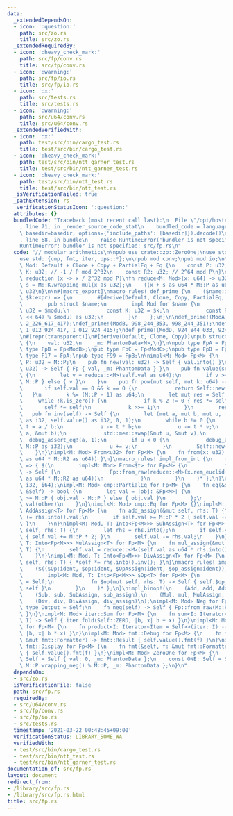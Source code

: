 ```yaml
---
data:
  _extendedDependsOn:
  - icon: ':question:'
    path: src/zo.rs
    title: src/zo.rs
  _extendedRequiredBy:
  - icon: ':heavy_check_mark:'
    path: src/fp/conv.rs
    title: src/fp/conv.rs
  - icon: ':warning:'
    path: src/fp/io.rs
    title: src/fp/io.rs
  - icon: ':x:'
    path: src/tests.rs
    title: src/tests.rs
  - icon: ':warning:'
    path: src/u64/conv.rs
    title: src/u64/conv.rs
  _extendedVerifiedWith:
  - icon: ':x:'
    path: test/src/bin/cargo_test.rs
    title: test/src/bin/cargo_test.rs
  - icon: ':heavy_check_mark:'
    path: test/src/bin/ntt_garner_test.rs
    title: test/src/bin/ntt_garner_test.rs
  - icon: ':heavy_check_mark:'
    path: test/src/bin/ntt_test.rs
    title: test/src/bin/ntt_test.rs
  _isVerificationFailed: true
  _pathExtension: rs
  _verificationStatusIcon: ':question:'
  attributes: {}
  bundledCode: "Traceback (most recent call last):\n  File \"/opt/hostedtoolcache/Python/3.9.2/x64/lib/python3.9/site-packages/onlinejudge_verify/documentation/build.py\"\
    , line 71, in _render_source_code_stat\n    bundled_code = language.bundle(stat.path,\
    \ basedir=basedir, options={'include_paths': [basedir]}).decode()\n  File \"/opt/hostedtoolcache/Python/3.9.2/x64/lib/python3.9/site-packages/onlinejudge_verify/languages/user_defined.py\"\
    , line 68, in bundle\n    raise RuntimeError('bundler is not specified: {}'.format(path.as_posix()))\n\
    RuntimeError: bundler is not specified: src/fp.rs\n"
  code: "// modular arithmetics\n\npub use crate::zo::ZeroOne;\nuse std::marker::PhantomData;\n\
    use std::{cmp, fmt, iter, ops::*};\n\npub mod conv;\npub mod io;\n\npub trait\
    \ Mod: Default + Clone + Copy + PartialEq + Eq {\n    const P: u32;\n    const\
    \ K: u32; // -1 / P mod 2^32\n    const R2: u32; // 2^64 mod P\n}\n\n// montgomery\
    \ reduction (x -> x / 2^32 mod P)\nfn reduce<M: Mod>(x: u64) -> u32 {\n    let\
    \ s = M::K.wrapping_mul(x as u32);\n    ((x + s as u64 * M::P as u64) >> 32) as\
    \ u32\n}\n\n#[macro_export]\nmacro_rules! def_prime {\n    ($name:ident, $modu:expr,\
    \ $k:expr) => {\n        #[derive(Default, Clone, Copy, PartialEq, Eq, Debug)]\n\
    \        pub struct $name;\n        impl Mod for $name {\n            const P:\
    \ u32 = $modu;\n            const K: u32 = $k;\n            const R2: u32 = ((1_u128\
    \ << 64) % $modu) as u32;\n        }\n    };\n}\n\ndef_prime!(ModA, 1_000_000_007,\
    \ 2_226_617_417);\ndef_prime!(ModB, 998_244_353, 998_244_351);\ndef_prime!(ModC,\
    \ 1_012_924_417, 1_012_924_415);\ndef_prime!(ModD, 924_844_033, 924_844_031);\n\
    \n#[repr(transparent)]\n#[derive(Default, Clone, Copy)]\npub struct Fp<M: Mod>\
    \ {\n    val: u32,\n    _m: PhantomData<M>,\n}\n\npub type FpA = Fp<ModA>;\npub\
    \ type FpB = Fp<ModB>;\npub type FpC = Fp<ModC>;\npub type FpD = Fp<ModD>;\npub\
    \ type F17 = FpA;\npub type F99 = FpB;\n\nimpl<M: Mod> Fp<M> {\n    pub const\
    \ P: u32 = M::P;\n    pub fn new(val: u32) -> Self { val.into() }\n    fn from_raw(val:\
    \ u32) -> Self { Fp { val, _m: PhantomData } }\n    pub fn value(self) -> u32\
    \ {\n        let v = reduce::<M>(self.val as u64);\n        if v >= M::P { v -\
    \ M::P } else { v }\n    }\n    pub fn pow(mut self, mut k: u64) -> Self {\n \
    \       if self.val == 0 && k == 0 {\n            return Self::new(1);\n     \
    \   }\n        k %= (M::P - 1) as u64;\n        let mut res = Self::ONE;\n   \
    \     while !k.is_zero() {\n            if k % 2 != 0 { res *= self; }\n     \
    \       self *= self;\n            k >>= 1;\n        }\n        res\n    }\n \
    \   pub fn inv(self) -> Self {\n        let (mut a, mut b, mut u, mut v) = (M::P\
    \ as i32, self.value() as i32, 0, 1);\n        while b != 0 {\n            let\
    \ t = a / b;\n            a -= t * b;\n            u -= t * v;\n            std::mem::swap(&mut\
    \ a, &mut b);\n            std::mem::swap(&mut u, &mut v);\n        }\n      \
    \  debug_assert_eq!(a, 1);\n        if u < 0 {\n            debug_assert_eq!(v,\
    \ M::P as i32);\n            u += v;\n        }\n        Self::new(u as u32)\n\
    \    }\n}\nimpl<M: Mod> From<u32> for Fp<M> {\n    fn from(x: u32) -> Self { Fp::from_raw(reduce::<M>(x\
    \ as u64 * M::R2 as u64)) }\n}\nmacro_rules! impl_from_int {\n    ($($t:ty),*)\
    \ => { $(\n        impl<M: Mod> From<$t> for Fp<M> {\n            fn from(x: $t)\
    \ -> Self {\n                Fp::from_raw(reduce::<M>(x.rem_euclid(M::P as _)\
    \ as u64 * M::R2 as u64))\n            }\n        }\n    )* };\n}\nimpl_from_int!(u64,\
    \ i32, i64);\nimpl<M: Mod> cmp::PartialEq for Fp<M> {\n    fn eq(&self, other:\
    \ &Self) -> bool {\n        let val = |obj: &Fp<M>| {\n            if obj.val\
    \ >= M::P { obj.val - M::P } else { obj.val }\n        };\n        val(self) ==\
    \ val(other)\n    }\n}\nimpl<M: Mod> cmp::Eq for Fp<M> {}\nimpl<M: Mod, T: Into<Fp<M>>>\
    \ AddAssign<T> for Fp<M> {\n    fn add_assign(&mut self, rhs: T) {\n        self.val\
    \ += rhs.into().val;\n        if self.val >= M::P * 2 { self.val -= M::P * 2;\
    \ }\n    }\n}\nimpl<M: Mod, T: Into<Fp<M>>> SubAssign<T> for Fp<M> {\n    fn sub_assign(&mut\
    \ self, rhs: T) {\n        let rhs = rhs.into();\n        if self.val < rhs.val\
    \ { self.val += M::P * 2; }\n        self.val -= rhs.val;\n    }\n}\nimpl<M: Mod,\
    \ T: Into<Fp<M>>> MulAssign<T> for Fp<M> {\n    fn mul_assign(&mut self, rhs:\
    \ T) {\n        self.val = reduce::<M>(self.val as u64 * rhs.into().val as u64);\n\
    \    }\n}\nimpl<M: Mod, T: Into<Fp<M>>> DivAssign<T> for Fp<M> {\n    fn div_assign(&mut\
    \ self, rhs: T) { *self *= rhs.into().inv(); }\n}\nmacro_rules! impl_binop {\n\
    \    ($(($Op:ident, $op:ident, $OpAssign:ident, $op_assign:ident)),*) => { $(\n\
    \        impl<M: Mod, T: Into<Fp<M>>> $Op<T> for Fp<M> {\n            type Output\
    \ = Self;\n            fn $op(mut self, rhs: T) -> Self { self.$op_assign(rhs);\
    \ self }\n        }\n    )* };\n}\nimpl_binop!(\n    (Add, add, AddAssign, add_assign),\n\
    \    (Sub, sub, SubAssign, sub_assign),\n    (Mul, mul, MulAssign, mul_assign),\n\
    \    (Div, div, DivAssign, div_assign)\n);\nimpl<M: Mod> Neg for Fp<M> {\n   \
    \ type Output = Self;\n    fn neg(self) -> Self { Fp::from_raw(M::P * 2 - self.val)\
    \ }\n}\nimpl<M: Mod> iter::Sum for Fp<M> {\n    fn sum<I: Iterator<Item = Self>>(iter:\
    \ I) -> Self { iter.fold(Self::ZERO, |b, x| b + x) }\n}\nimpl<M: Mod> iter::Product\
    \ for Fp<M> {\n    fn product<I: Iterator<Item = Self>>(iter: I) -> Self { iter.fold(Self::ONE,\
    \ |b, x| b * x) }\n}\nimpl<M: Mod> fmt::Debug for Fp<M> {\n    fn fmt(&self, f:\
    \ &mut fmt::Formatter) -> fmt::Result { self.value().fmt(f) }\n}\nimpl<M: Mod>\
    \ fmt::Display for Fp<M> {\n    fn fmt(&self, f: &mut fmt::Formatter) -> fmt::Result\
    \ { self.value().fmt(f) }\n}\nimpl<M: Mod> ZeroOne for Fp<M> {\n    const ZERO:\
    \ Self = Self { val: 0, _m: PhantomData };\n    const ONE: Self = Self { val:\
    \ M::P.wrapping_neg() % M::P, _m: PhantomData };\n}\n"
  dependsOn:
  - src/zo.rs
  isVerificationFile: false
  path: src/fp.rs
  requiredBy:
  - src/u64/conv.rs
  - src/fp/conv.rs
  - src/fp/io.rs
  - src/tests.rs
  timestamp: '2021-03-22 00:48:45+09:00'
  verificationStatus: LIBRARY_SOME_WA
  verifiedWith:
  - test/src/bin/cargo_test.rs
  - test/src/bin/ntt_test.rs
  - test/src/bin/ntt_garner_test.rs
documentation_of: src/fp.rs
layout: document
redirect_from:
- /library/src/fp.rs
- /library/src/fp.rs.html
title: src/fp.rs
---
```

